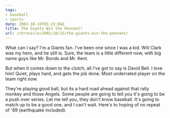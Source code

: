 ```yaml
---
tags:
- baseball
- sports
date: 2002-10-15T05:23:04Z
title: The Giants Win the Pennant!
url: /chronicle/2002/10/15/the-giants-win-the-pennant/
---
```


What can I say?  I'm a Giants fan.  I've been one since I was a kid.  Will Clark was my hero, and he still is.  Sure, the team is a little different now, with big name guys like Mr. Bonds and Mr. Kent.

But when it comes down to the clutch, all I've got to say is David Bell.  I love him!  Quiet, plays hard, and gets the job done.  Most underrated player on the team right now.

They're playing good ball, but its a hard road ahead against that rally monkey and those Angels.  Some people are going to tell you it's going to be a push over series.  Let me tell you, they don't know baseball.  It's going to match up to be a good one, and I can't wait.
Here's to hoping of no repeat of '89 (earthquake included).
